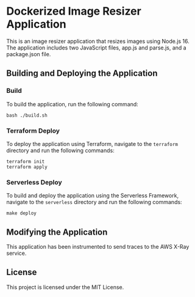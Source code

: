 # Dockerized Image Resizer Application

This is an image resizer application that resizes images using Node.js 16. The application includes two JavaScript files, app.js and parse.js, and a package.json file.

## Building and Deploying the Application

### Build

To build the application, run the following command:
```
bash ./build.sh
```

### Terraform Deploy

To deploy the application using Terraform, navigate to the `terraform` directory and run the following commands:

```
terraform init
terraform apply
```

### Serverless Deploy

To build and deploy the application using the Serverless Framework, navigate to the `serverless` directory and run the following commands:

```
make deploy
```

## Modifying the Application

This application has been instrumented to send traces to the AWS X-Ray service.

## License

This project is licensed under the MIT License.
